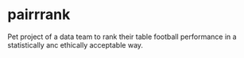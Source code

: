 # pairrrank
Pet project of a data team to rank their table football performance in a statistically anc ethically acceptable way.
